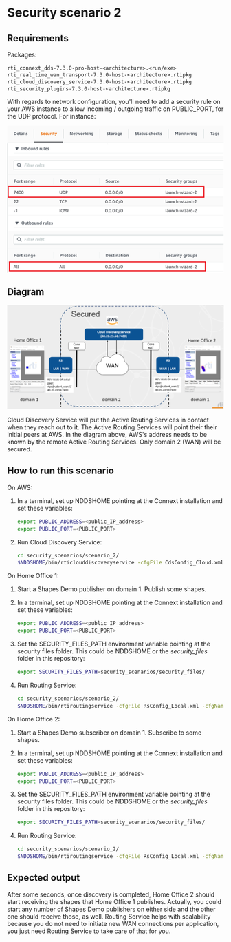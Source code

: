 # Security scenario 2

## Requirements

Packages:

```plaintext
rti_connext_dds-7.3.0-pro-host-<architecture>.<run/exe>
rti_real_time_wan_transport-7.3.0-host-<architecture>.rtipkg
rti_cloud_discovery_service-7.3.0-host-<architecture>.rtipkg
rti_security_plugins-7.3.0-host-<architecture>.rtipkg
```

With regards to network configuration, you'll need to add a security rule on
your AWS instance to allow incoming / outgoing traffic on PUBLIC_PORT, for the
UDP protocol. For instance:

![AWS Configuration](../../resources/images/configuration_aws.png)

## Diagram

![Security scenario 2 diagram](../../resources/images/security_scenario_2.png)

Cloud Discovery Service will put the Active Routing Services in contact when
they reach out to it. The Active Routing Services will point their their
initial peers at AWS. In the diagram above, AWS's address needs to be known by
the remote Active Routing Services. Only domain 2 (WAN) will be secured.

## How to run this scenario

On AWS:

1. In a terminal, set up NDDSHOME pointing at the Connext installation and set these variables:

    ```bash
    export PUBLIC_ADDRESS=<public_IP_address>
    export PUBLIC_PORT=<PUBLIC_PORT>
    ```

2. Run Cloud Discovery Service:

    ```bash
    cd security_scenarios/scenario_2/
    $NDDSHOME/bin/rticlouddiscoveryservice -cfgFile CdsConfig_Cloud.xml -cfgName CdsConfig_Cloud
    ```

On Home Office 1:

1. Start a Shapes Demo publisher on domain 1. Publish some shapes.
2. In a terminal, set up NDDSHOME pointing at the Connext installation and set these variables:

    ```bash
    export PUBLIC_ADDRESS=<public_IP_address>
    export PUBLIC_PORT=<PUBLIC_PORT>
    ```

3. Set the SECURITY_FILES_PATH environment variable pointing at the security files folder. This could be NDDSHOME or the *security_files* folder in this repository:

    ```bash
    export SECURITY_FILES_PATH=security_scenarios/security_files/
    ```

4. Run Routing Service:

    ```bash
    cd security_scenarios/scenario_2/
    $NDDSHOME/bin/rtiroutingservice -cfgFile RsConfig_Local.xml -cfgName RsConfig_Local
    ```

On Home Office 2:

1. Start a Shapes Demo subscriber on domain 1. Subscribe to some shapes.
2. In a terminal, set up NDDSHOME pointing at the Connext installation and set these variables:

    ```bash
    export PUBLIC_ADDRESS=<public_IP_address>
    export PUBLIC_PORT=<PUBLIC_PORT>
    ```

3. Set the SECURITY_FILES_PATH environment variable pointing at the security files folder. This could be NDDSHOME or the *security_files* folder in this repository:

    ```bash
    export SECURITY_FILES_PATH=security_scenarios/security_files/
    ```

4. Run Routing Service:

    ```bash
    cd security_scenarios/scenario_2/
    $NDDSHOME/bin/rtiroutingservice -cfgFile RsConfig_Local.xml -cfgName RsConfig_Local
    ```

## Expected output

After some seconds, once discovery is completed, Home Office 2 should start
receiving the shapes that Home Office 1 publishes. Actually, you could start
any number of Shapes Demo publishers on either side and the other one should
receive those, as well. Routing Service helps with scalability because you do
not need to initiate new WAN connections per application, you just need Routing
Service to take care of that for you.
